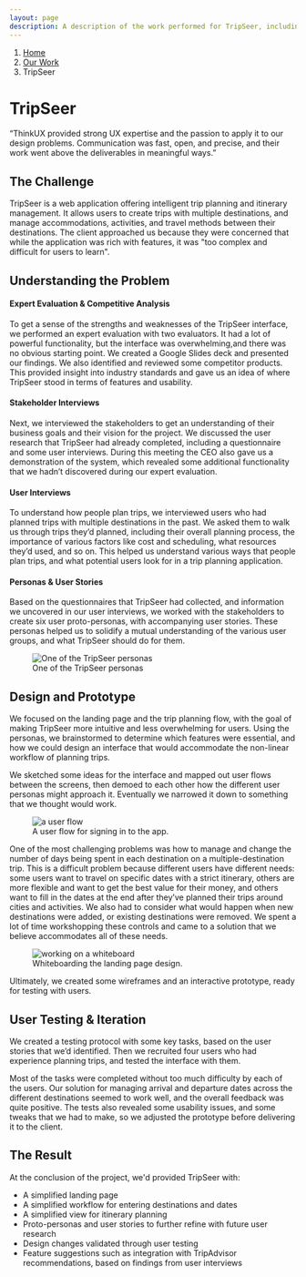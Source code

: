 ```yaml
---
layout: page
description: A description of the work performed for TripSeer, including user interviews, ideation, design sprint, prototyping, usability testing.
---
```

<ol class="breadcrumb">
  <li class="breadcrumb-item"><a href="{{ site.baseurl }}">Home</a></li>
  <li class="breadcrumb-item"><a href="{{ site.baseurl }}/our-work/">Our Work</a></li>
  <li class="breadcrumb-item active">TripSeer</li>
</ol>  

<div class="row case-study">
  <div class="col-xs-12 col-sm-8 col-sm-offset-2">
    <h1>TripSeer</h1>
  </div>
</div>

<div class="row case-study">
  <div class="col-xs-12 col-sm-8 col-sm-offset-2">
    <div class="testimonial">
      <p>“ThinkUX provided strong UX expertise and the passion to apply it to our design problems. Communication was fast, open, and precise, and their work went above the deliverables in meaningful ways.”</p>
    </div>
  </div>
</div>

<div class="row case-study">
  <div class="col-xs-10 col-xs-offset-1 col-sm-8 col-sm-offset-2 col-md-6 col-md-offset-3">
    <h2>The Challenge</h2>
    <p>TripSeer is a web application offering intelligent trip planning and itinerary management. It allows users to create trips with multiple destinations, and manage accommodations, activities, and travel methods between their destinations. The client approached us because they were concerned that while the application was rich with features, it was "too complex and difficult for users to learn".</p>
  </div>
</div>

<div class="row case-study">
  <div class="col-xs-10 col-xs-offset-1 col-sm-8 col-sm-offset-2 col-md-6 col-md-offset-3">
    <h2>Understanding the Problem</h2>
    <h4>Expert Evaluation &amp; Competitive Analysis</h4>
    <p>To get a sense of the strengths and weaknesses of the TripSeer interface, we performed an expert evaluation with two evaluators. It had a lot of powerful functionality, but the interface was overwhelming,and there was no obvious starting point. We created a Google Slides deck and presented our findings. We also identified and reviewed some competitor products. This provided insight into industry standards and gave us an idea of where TripSeer stood in terms of features and usability.</p>
    <h4>Stakeholder Interviews</h4>
    <p>Next, we interviewed the stakeholders to get an understanding of their business goals and their vision for the project. We discussed the user research that TripSeer had already completed, including a questionnaire and some user interviews. During this meeting the CEO also gave us a demonstration of the system, which revealed some additional functionality that we hadn’t discovered during our expert evaluation.</p>
    <h4>User Interviews</h4>
    <p>To understand how people plan trips, we interviewed users who had planned trips with multiple destinations in the past. We asked them to walk us through trips they’d planned, including their overall planning process, the importance of various factors like cost and scheduling, what resources they’d used, and so on. This helped us understand various ways that people plan trips,  and what potential users look for in a trip planning application.</p>
    <h4>Personas &amp; User Stories</h4>
    <p>Based on the questionnaires that TripSeer had collected, and information we uncovered in our user interviews, we worked with the stakeholders to create six user proto-personas, with accompanying user stories. These personas helped us to solidify a mutual understanding of the various user groups, and what TripSeer should do for them.</p>
    <figure class="figure">
      <img class="img-responsive" src="{{ site.baseurl }}/images/portfolio/case_studies/tripseer-persona.jpg" alt="One of the TripSeer personas" />
      <figcaption class="figure-caption">One of the TripSeer personas</figcaption>
    </figure>
  </div>
</div>

<div class="row case-study">
  <div class="col-xs-10 col-xs-offset-1 col-sm-8 col-sm-offset-2 col-md-6 col-md-offset-3">
    <h2>Design and Prototype</h2>
    <p>We focused on the landing page and the trip planning flow, with the goal of making TripSeer more intuitive and less overwhelming for users. Using the personas, we brainstormed to determine which features were essential, and how we could design an interface that would accommodate the non-linear workflow of planning trips.</p>
    <p>We sketched some ideas for the interface and mapped out user flows between the screens, then demoed to each other how the different user personas might approach it. Eventually we narrowed it down to something that we thought would work.</p>
    <figure class="figure" style="max-width:555px;">
      <img class="img-responsive" src="{{ site.baseurl }}/images/portfolio/case_studies/tripseer-userflow2.jpg" alt="a user flow" />
      <figcaption class="figure-caption">A user flow for signing in to the app.</figcaption>
    </figure>
    <p>One of the most challenging problems was how to manage and change the number of days being spent in each destination on a multiple-destination trip. This is a difficult problem because different users have different needs: some users want to travel on specific dates with a strict itinerary, others are more flexible and want to get the best value for their money, and others want to fill in the dates at the end after they’ve planned their trips around cities and activities. We also had to consider what would happen when new destinations were added, or existing destinations were removed. We spent a lot of time workshopping these controls and came to a solution that we believe accommodates all of these needs. </p>
    <figure class="figure">
      <img class="img-responsive" src="{{ site.baseurl }}/images/portfolio/case_studies/tripseer-whiteboard.jpeg" alt="working on a whiteboard" />
      <figcaption class="figure-caption">Whiteboarding the landing page design.</figcaption>
    </figure>
    <p>Ultimately, we created some wireframes and an interactive prototype, ready for testing with users.</p>
  </div>
</div>

<div class="row case-study">
  <div class="col-xs-10 col-xs-offset-1 col-sm-8 col-sm-offset-2 col-md-6 col-md-offset-3">
    <h2>User Testing &amp; Iteration</h2>
    <p>We created a testing protocol with some key tasks, based on the user stories that we’d identified. Then we recruited four users who had experience planning trips, and tested the interface with them.</p>
    <p>Most of the tasks were completed without too much difficulty  by each of the users. Our solution for managing arrival and departure dates across the different destinations seemed to work well, and the overall feedback was quite positive. The tests also revealed some usability issues, and some tweaks that we had to make, so we adjusted the prototype before delivering it to the client.</p>
  </div>
</div>

<div class="row case-study">
  <div class="col-xs-10 col-xs-offset-1 col-sm-8 col-sm-offset-2 col-md-6 col-md-offset-3">
    <h2>The Result</h2>
    <p>At the conclusion of the project, we'd provided TripSeer with:</p>
    <ul>
      <li>A simplified landing page</li>
      <li>A simplified workflow for entering destinations and dates</li>
      <li>A simplified view for itinerary planning</li>
      <li>Proto-personas and user stories to further refine with future user research</li>
      <li>Design changes validated through user testing</li>
      <li>Feature suggestions such as integration with TripAdvisor recommendations, based on findings from user interviews</li>
    </ul>
  </div>
</div>
